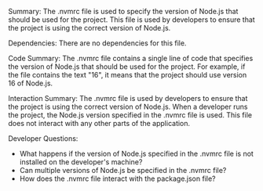 Summary:
The .nvmrc file is used to specify the version of Node.js that should be used for the project. This file is used by developers to ensure that the project is using the correct version of Node.js.

Dependencies:
There are no dependencies for this file.

Code Summary:
The .nvmrc file contains a single line of code that specifies the version of Node.js that should be used for the project. For example, if the file contains the text "16", it means that the project should use version 16 of Node.js.

Interaction Summary:
The .nvmrc file is used by developers to ensure that the project is using the correct version of Node.js. When a developer runs the project, the Node.js version specified in the .nvmrc file is used. This file does not interact with any other parts of the application.

Developer Questions:
- What happens if the version of Node.js specified in the .nvmrc file is not installed on the developer's machine?
- Can multiple versions of Node.js be specified in the .nvmrc file?
- How does the .nvmrc file interact with the package.json file?